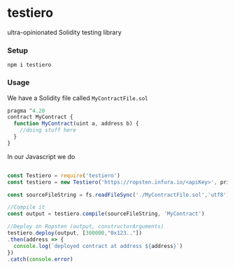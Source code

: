 # testiero
ultra-opinionated Solidity testing library

### Setup

`npm i testiero`

### Usage 

We have a Solidity file called   `MyContractFile.sol`

```javascript
pragma ^4.20
contract MyContract {
  function MyContract(uint a, address b) {
    //doing stuff here
  }
}
```

In our Javascript we do 

```javascript

const Testiero = require('testiero')
const testiero = new Testiero('https://ropsten.infura.io/<apiKey>', privateKey)

const sourceFileString = fs.readFileSync('./MyContractFile.sol','utf8')

//Compile it
const output = testiero.compile(sourceFileString, 'MyContract')

//Deploy on Ropsten (output, constructorArguments)
testiero.deploy(output, [300000,"0x123.."])
.then(address => {
  console.log(`deployed contract at address ${address}`)
})
.catch(console.error)



```